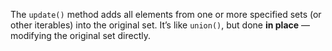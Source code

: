 
The `update()` method adds all elements from one or more specified sets (or other iterables) into the original set. It’s like `union()`, but done **in place** — modifying the original set directly.